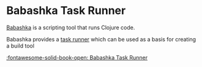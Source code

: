 # Babashka Task Runner

[Babashka](https://book.babashka.org/#tasks) is a scripting tool that runs Clojure code.

Babashka provides a [task runner](https://book.babashka.org/#tasks) which can be used as a basis for creating a build tool

[:fontawesome-solid-book-open: Babashka Task Runner](https://book.babashka.org/#tasks)

<!-- TODO: create tasks to manage a clojure project (as has been done with make) -->
